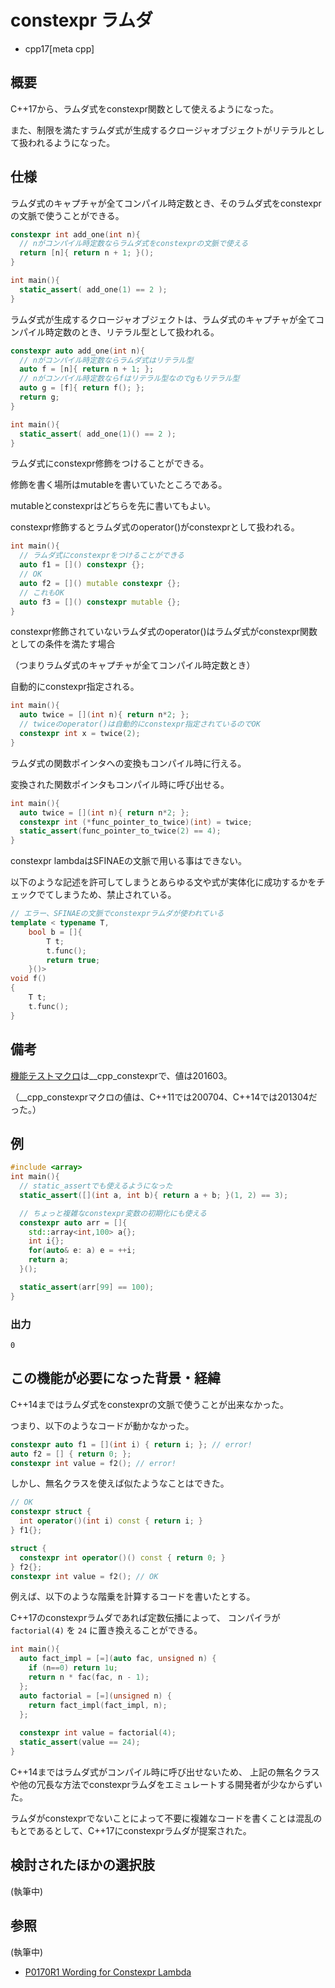 # constexpr ラムダ

* cpp17[meta cpp]

## 概要

C++17から、ラムダ式をconstexpr関数として使えるようになった。

また、制限を満たすラムダ式が生成するクロージャオブジェクトがリテラルとして扱われるようになった。

## 仕様

ラムダ式のキャプチャが全てコンパイル時定数とき、そのラムダ式をconstexprの文脈で使うことができる。

```cpp example
constexpr int add_one(int n){
  // nがコンパイル時定数ならラムダ式をconstexprの文脈で使える
  return [n]{ return n + 1; }();
}

int main(){
  static_assert( add_one(1) == 2 );
}
```

ラムダ式が生成するクロージャオブジェクトは、ラムダ式のキャプチャが全てコンパイル時定数のとき、リテラル型として扱われる。

```cpp example
constexpr auto add_one(int n){
  // nがコンパイル時定数ならラムダ式はリテラル型
  auto f = [n]{ return n + 1; };
  // nがコンパイル時定数ならfはリテラル型なのでgもリテラル型
  auto g = [f]{ return f(); };
  return g;
}

int main(){
  static_assert( add_one(1)() == 2 );
}
```

ラムダ式にconstexpr修飾をつけることができる。

修飾を書く場所はmutableを書いていたところである。

mutableとconstexprはどちらを先に書いてもよい。

constexpr修飾するとラムダ式のoperator()がconstexprとして扱われる。

```cpp example
int main(){
  // ラムダ式にconstexprをつけることができる
  auto f1 = []() constexpr {};
  // OK
  auto f2 = []() mutable constexpr {};
  // これもOK
  auto f3 = []() constexpr mutable {};
}
```

constexpr修飾されていないラムダ式のoperator()はラムダ式がconstexpr関数としての条件を満たす場合

（つまりラムダ式のキャプチャが全てコンパイル時定数とき）

自動的にconstexpr指定される。

```cpp example
int main(){
  auto twice = [](int n){ return n*2; };
  // twiceのoperator()は自動的にconstexpr指定されているのでOK
  constexpr int x = twice(2);
}
```

ラムダ式の関数ポインタへの変換もコンパイル時に行える。

変換された関数ポインタもコンパイル時に呼び出せる。

```cpp example
int main(){
  auto twice = [](int n){ return n*2; };
  constexpr int (*func_pointer_to_twice)(int) = twice;
  static_assert(func_pointer_to_twice(2) == 4);
}
```

constexpr lambdaはSFINAEの文脈で用いる事はできない。

以下のような記述を許可してしまうとあらゆる文や式が実体化に成功するかをチェックでてしまうため、禁止されている。

```cpp
// エラー、SFINAEの文脈でconstexprラムダが使われている
template < typename T,
    bool b = []{
        T t;
        t.func();
        return true;
    }()>
void f()
{
    T t;
    t.func();
}
```

## 備考

[機能テストマクロ](../../lang/cpp17/feature_test_macros.md)は__cpp_constexprで、値は201603。

（__cpp_constexprマクロの値は、C++11では200704、C++14では201304だった。）

## 例

```cpp example
#include <array>
int main(){
  // static_assertでも使えるようになった
  static_assert([](int a, int b){ return a + b; }(1, 2) == 3);

  // ちょっと複雑なconstexpr変数の初期化にも使える
  constexpr auto arr = []{
    std::array<int,100> a{};
    int i{};
    for(auto& e: a) e = ++i;
    return a;
  }();

  static_assert(arr[99] == 100);
}
```

### 出力

```
0
```

## この機能が必要になった背景・経緯

C++14まではラムダ式をconstexprの文脈で使うことが出来なかった。

つまり、以下のようなコードが動かなかった。

```cpp
constexpr auto f1 = [](int i) { return i; }; // error!
auto f2 = [] { return 0; };
constexpr int value = f2(); // error!
```

しかし、無名クラスを使えば似たようなことはできた。

```cpp
// OK
constexpr struct {
  int operator()(int i) const { return i; }
} f1{};

struct {
  constexpr int operator()() const { return 0; }
} f2{};
constexpr int value = f2(); // OK
```

例えば、以下のような階乗を計算するコードを書いたとする。

C++17のconstexprラムダであれば定数伝播によって、
コンパイラが `factorial(4)` を `24` に置き換えることができる。

```cpp example
int main(){
  auto fact_impl = [=](auto fac, unsigned n) {
    if (n==0) return 1u;
    return n * fac(fac, n - 1);
  };
  auto factorial = [=](unsigned n) {
    return fact_impl(fact_impl, n);
  };
    
  constexpr int value = factorial(4);
  static_assert(value == 24);
}
```

C++14まではラムダ式がコンパイル時に呼び出せないため、
上記の無名クラスや他の冗長な方法でconstexprラムダをエミュレートする開発者が少なからずいた。

ラムダがconstexprでないことによって不要に複雑なコードを書くことは混乱のもとであるとして、C++17にconstexprラムダが提案された。

## 検討されたほかの選択肢

(執筆中)

## 参照

(執筆中)
- [P0170R1 Wording for Constexpr Lambda](http://www.open-std.org/jtc1/sc22/wg21/docs/papers/2016/p0170r1.pdf)
